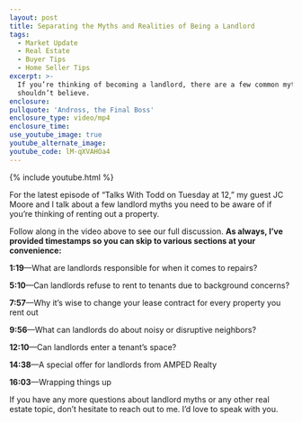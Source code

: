 ```yaml
---
layout: post
title: Separating the Myths and Realities of Being a Landlord
tags:
  - Market Update
  - Real Estate
  - Buyer Tips
  - Home Seller Tips
excerpt: >-
  If you’re thinking of becoming a landlord, there are a few common myths you
  shouldn’t believe.
enclosure:
pullquote: 'Andross, the Final Boss'
enclosure_type: video/mp4
enclosure_time:
use_youtube_image: true
youtube_alternate_image:
youtube_code: lM-qXVAHOa4
---
```


{% include youtube.html %}

For the latest episode of “Talks With Todd on Tuesday at 12,” my guest JC Moore and I talk about a few landlord myths you need to be aware of if you’re thinking of renting out a property.

Follow along in the video above to see our full discussion.&nbsp;**As always, I’ve provided timestamps so you can skip to various sections at your convenience:**

**1:19**—What are landlords responsible for when it comes to repairs?

**5:10**—Can landlords refuse to rent to tenants due to background concerns?

**7:57**—Why it’s wise to change your lease contract for every property you rent out

**9:56**—What can landlords do about noisy or disruptive neighbors?

**12:10**—Can landlords enter a tenant’s space?

**14:38**—A special offer for landlords from AMPED Realty

**16:03**—Wrapping things up

If you have any more questions about landlord myths or any other real estate topic, don’t hesitate to reach out to me. I’d love to speak with you.